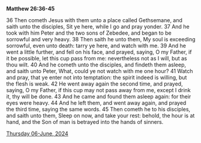 **Matthew 26:36-45**

36 Then cometh Jesus with them unto a place called Gethsemane, and saith unto the disciples, Sit ye here, while I go and pray yonder. 37 And he took with him Peter and the two sons of Zebedee, and began to be sorrowful and very heavy. 38 Then saith he unto them, My soul is exceeding sorrowful, even unto death: tarry ye here, and watch with me. 39 And he went a little further, and fell on his face, and prayed, saying, O my Father, if it be possible, let this cup pass from me: nevertheless not as I will, but as thou wilt. 40 And he cometh unto the disciples, and findeth them asleep, and saith unto Peter, What, could ye not watch with me one hour? 41 Watch and pray, that ye enter not into temptation: the spirit indeed is willing, but the flesh is weak. 42 He went away again the second time, and prayed, saying, O my Father, if this cup may not pass away from me, except I drink it, thy will be done. 43 And he came and found them asleep again: for their eyes were heavy. 44 And he left them, and went away again, and prayed the third time, saying the same words. 45 Then cometh he to his disciples, and saith unto them, Sleep on now, and take your rest: behold, the hour is at hand, and the Son of man is betrayed into the hands of sinners.

[Thursday 06-June, 2024](https://getbible.net/kjv/Matthew/26/36-45)
